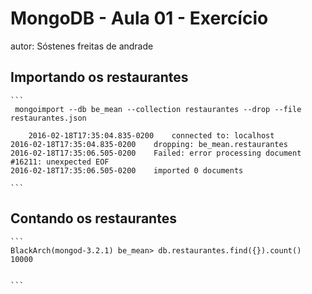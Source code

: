 # MongoDB - Aula 01 - Exercício
autor: Sóstenes freitas de andrade

## Importando os restaurantes

    ```
     mongoimport --db be_mean --collection restaurantes --drop --file restaurantes.json

    	2016-02-18T17:35:04.835-0200	connected to: localhost
	2016-02-18T17:35:04.835-0200	dropping: be_mean.restaurantes
	2016-02-18T17:35:06.505-0200	Failed: error processing document #16211: unexpected EOF
	2016-02-18T17:35:06.505-0200	imported 0 documents

    ```

## Contando os restaurantes

    ```
    BlackArch(mongod-3.2.1) be_mean> db.restaurantes.find({}).count()
    10000


    ```